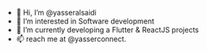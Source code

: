 - 👋 Hi, I’m @yasseralsaidi
- 👀 I’m interested in Software development
- 🌱 I’m currently developing a  Flutter & ReactJS projects
- 📫 reach me at @yasserconnect.
